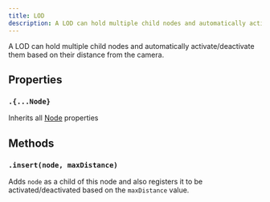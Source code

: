 ```yaml
---
title: LOD
description: A LOD can hold multiple child nodes and automatically activate/deactivate them based on their distance from the camera.
---
```


A LOD can hold multiple child nodes and automatically activate/deactivate them based on their distance from the camera.

## Properties

### `.{...Node}`

Inherits all [Node](/ref/Node.md) properties

## Methods

### `.insert(node, maxDistance)`

Adds `node` as a child of this node and also registers it to be activated/deactivated based on the `maxDistance` value.

